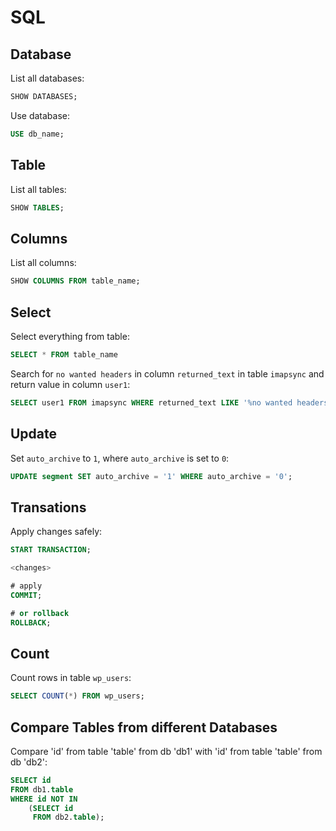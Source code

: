# SQL

## Database

List all databases:

```sql
SHOW DATABASES;
```

Use database:

```sql
USE db_name;
```

## Table

List all tables:

```sql
SHOW TABLES;
```

## Columns

List all columns:

```sql
SHOW COLUMNS FROM table_name;
```

## Select

Select everything from table:

```sql
SELECT * FROM table_name
```

Search for `no wanted headers` in column `returned_text` in table `imapsync` and return value in column `user1`:

```sql
SELECT user1 FROM imapsync WHERE returned_text LIKE '%no wanted headers%';
```

## Update

Set `auto_archive` to `1`, where `auto_archive` is set to `0`:

```sql
UPDATE segment SET auto_archive = '1' WHERE auto_archive = '0';
```

## Transations

Apply changes safely:

```sql
START TRANSACTION;

<changes>

# apply
COMMIT;

# or rollback
ROLLBACK;
```

## Count

Count rows in table `wp_users`:

```sql
SELECT COUNT(*) FROM wp_users;
```

## Compare Tables from different Databases

Compare 'id' from table 'table' from db 'db1' with 'id' from table 'table' from db 'db2':

```sql
SELECT id
FROM db1.table
WHERE id NOT IN
    (SELECT id
     FROM db2.table);
```
